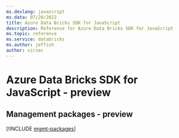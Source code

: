 ```yaml
---
ms.devlang: javascript
ms.data: 07/20/2022
title: Azure Data Bricks SDK for JavaScript
description: Reference for Azure Data Bricks SDK for JavaScript
ms.topic: reference
ms.service: databricks
ms.author: jeffish
author: xirzec
---
```

# Azure Data Bricks SDK for JavaScript - preview

## Management packages - preview
[!INCLUDE [mgmt-packages](data-bricks-mgmt-index.md)]

